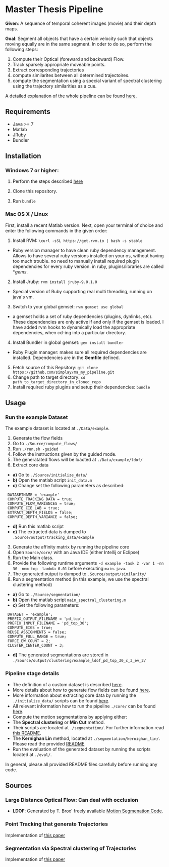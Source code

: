 # Master Thesis Pipeline 

**Given**: A sequence of temporal coherent images (movie) and their depth maps.

**Goal**: Segment all objects that have a certain velocity such that objects moving equally are in the same segment. In oder to do so, perform the following steps:

1. Compute their Optical (foreward and backward) Flow.
2. Track sparsely appropriate moveable points.
3. Extract corresponding trajectories
4. compute similarites between all determined trajectoires.
5. compute the segmentation using a special variant of spectral clustering using the trajectory similarities as a cue.

A detailed explanation of the whole pipeline can be found [here](https://github.com/simplay/master_thesis/blob/master/Source/pipeline.md).

## Requirements
+ Java >= 7
+ Matlab
+ JRuby
+ Bundler

## Installation

### Windows 7 or higher:

1. Perform the steps described [here](https://github.com/simplay/wincygwinify/blob/master/README.md)

2. Clone this repository.

3. Run `bundle`

### Mac OS X / Linux

First, install a recent Matlab version. Next, open your terminal of choice and enter the following commands in the given order:

1. Install RVM: `\curl -sSL https://get.rvm.io | bash -s stable`
 + Ruby version manager to have clean ruby dependency management. Allows to have several ruby versions installed on your os, without having too much trouble. no need to manually install required plugin dependencies for every ruby version. in ruby, plugins/libraries are called **gems*.
2. Install Jruby: `rvm install jruby-9.0.1.0`
 + Special version of Ruby supporting real multi threading, running on java's vm.
3. Switch to your global gemset: `rvm gemset use global`
 + a gemset holds a set of ruby dependencies (plugins, dynlinks, etc). These dependencies are only active if and only if the gemset is loaded. I have added rvm hooks to dynamically load the appropriate dependencies, when cd-ing into a particular directory.
4. Install Bundler in global gemset: `gem install bundler`
 + Ruby Plugin manager: makes sure all required dependencies are installed. Dependencies are in the **Gemfile** defined.
5. Fetch source of this Repsitory: `git clone https://github.com/simplay/ma_my_pipeline.git`
6. Change path to target directory: `cd path_to_target_directory_in_cloned_repo`
7. Install required ruby plugins and setup their dependencies: `bundle`

## Usage

### Run the example Dataset

The example dataset is located at `./Data/example`.

1. Generate the flow fields
 1. Go to `./Source/compute_flows/`
 2. Run `./run.sh -guided`
 3. Follow the instructions given by the guided mode.
 4. The generatated flows will be loacted at `./Data/example/ldof/`
2. Extract core data
 + **a)** Go to `./Source/initialize_data/`
 + **b)** Open the matlab script `init_data.m`
 + **c)** Change set the following parameters as described: 
 ```
  DATASETNAME = 'example'
  COMPUTE_TRACKING_DATA = true;
  COMPUTE_FLOW_VARIANCES = true;
  COMPUTE_CIE_LAB = true; 
  EXTRACT_DEPTH_FIELDS = false;
  COMPUTE_DEPTH_VARIANCE = false;
 ```
 + **d)** Run this matlab script
 + **e)** The extracted data is dumped to `.Source/output/tracking_data/example`
3. Generate the affinity matrix by running the pipeline core
 1. Open `Source/core/` with an Java IDE (either Intellij or Eclipse)
 2. Run the Main class.
 3. Provide the following runtime arguments `-d example -task 2 -var 1 -nn 30 -nnm top -lambda 0.01` before executing `main.java`.
 4. The generated output is dumped to `.Source/output/similarity/`
4. Run a segmentation method (in this example, we use the spectral clustering method)
 + **a)** Go to `./Source/segmentation/`
 + **b)** Open the matlab script `main_spectral_clustering.m`
 + **c)** Set the following parameters:
 ```
  DATASET = 'example';
  PREFIX_OUTPUT_FILENAME = 'pd_top';
  PREFIX_INPUT_FILENAME = 'pd_top_30';
  COMPUTE_EIGS = true;
  REUSE_ASSIGNMENTS = false;
  COMPUTE_FULL_RANGE = true;
  FORCE_EW_COUNT = 2;
  CLUSTER_CENTER_COUNT = 3;
 ```
 + **d)** The generated segmentations are stored in `./Source/output/clustering/example_ldof_pd_top_30_c_3_ev_2/`
 
 ### Pipeline stage details

+ The definition of a custom dataset is described [here](https://github.com/simplay/master_thesis/blob/master/Data/README.md).
+ More details about how to generate flow fields can be found [here](https://github.com/simplay/master_thesis/blob/master/Source/compute_flows/README.md).
+ More information about extracting core data by running the `./initialize_data/` scripts can be found [here](https://github.com/simplay/master_thesis/blob/master/Source/initialize_data/README.md).
+ All relevant information how to run the pipeline `./core/` can be found [here](https://github.com/simplay/master_thesis/blob/master/Source/core/README.md).
+ Compute the motion segmentations by applying either:
 + The **Spectral clustering** or **Min Cut** method. 
 + Their scripts are located at `./segmentation/`. For further information read [this README](https://github.com/simplay/master_thesis/blob/master/Source/segmentation/README.md).
 + The **Kernighan Lin** method, located at `./segmentation/kernighan_lin/`. Please read the provided [README](https://github.com/simplay/master_thesis/blob/master/Source/segmentation/kernighan_lin/README.md)
 + Run the evaluation of the generated dataset by running the scripts located at `./eval/`.
 
In general, please all provided README files carefully before running any code.


## Sources

### Large Distance Optical Flow: Can deal with occlusion
+ **LDOF**: Generated by T. Brox' freely available [Motion Segmenation Code](http://lmb.informatik.uni-freiburg.de/resources/binaries/eccv2010_mosegLinux64.zip). 

### Point Tracking that generate Trajectories 
Implementation of [this paper](http://lmb.informatik.uni-freiburg.de/people/brox/pub/sundaram_eccv10.pdf)

### Segmentation via Spectral clustering of Trajectories
Implementation of [this paper](http://ieeexplore.ieee.org/stamp/stamp.jsp?tp=&arnumber=6682905)
